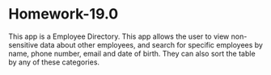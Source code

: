 # Homework-19.0

This app is a Employee Directory. This app allows the user to view non-sensitive data about other employees, and search for specific employees by name, phone number, email and date of birth. They can also sort the table by any of these categories.
